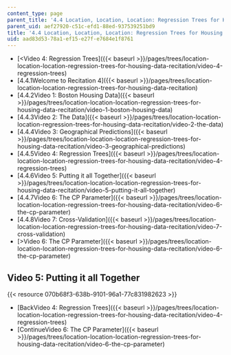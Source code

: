```yaml
---
content_type: page
parent_title: '4.4 Location, Location, Location: Regression Trees for Housing Data  (Recitation)'
parent_uid: aef27920-c51c-efd1-88ed-937539251bd9
title: '4.4 Location, Location, Location: Regression Trees for Housing Data  (Recitation)'
uid: aad83d53-78a1-ef15-e27f-e7684e1f8761
---
```


*   [\<Video 4: Regression Trees]({{< baseurl >}}/pages/trees/location-location-location-regression-trees-for-housing-data-recitation/video-4-regression-trees)
*   [4.4.1Welcome to Recitation 4]({{< baseurl >}}/pages/trees/location-location-location-regression-trees-for-housing-data-recitation)
*   [4.4.2Video 1: Boston Housing Data]({{< baseurl >}}/pages/trees/location-location-location-regression-trees-for-housing-data-recitation/video-1-boston-housing-data)
*   [4.4.3Video 2: The Data]({{< baseurl >}}/pages/trees/location-location-location-regression-trees-for-housing-data-recitation/video-2-the-data)
*   [4.4.4Video 3: Geographical Predictions]({{< baseurl >}}/pages/trees/location-location-location-regression-trees-for-housing-data-recitation/video-3-geographical-predictions)
*   [4.4.5Video 4: Regression Trees]({{< baseurl >}}/pages/trees/location-location-location-regression-trees-for-housing-data-recitation/video-4-regression-trees)
*   [4.4.6Video 5: Putting it all Together]({{< baseurl >}}/pages/trees/location-location-location-regression-trees-for-housing-data-recitation/video-5-putting-it-all-together)
*   [4.4.7Video 6: The CP Parameter]({{< baseurl >}}/pages/trees/location-location-location-regression-trees-for-housing-data-recitation/video-6-the-cp-parameter)
*   [4.4.8Video 7: Cross-Validation]({{< baseurl >}}/pages/trees/location-location-location-regression-trees-for-housing-data-recitation/video-7-cross-validation)
*   [\>Video 6: The CP Parameter]({{< baseurl >}}/pages/trees/location-location-location-regression-trees-for-housing-data-recitation/video-6-the-cp-parameter)

Video 5: Putting it all Together
--------------------------------

{{< resource 070b68f3-638b-9101-96a1-77c831982623 >}}

*   [BackVideo 4: Regression Trees]({{< baseurl >}}/pages/trees/location-location-location-regression-trees-for-housing-data-recitation/video-4-regression-trees)
*   [ContinueVideo 6: The CP Parameter]({{< baseurl >}}/pages/trees/location-location-location-regression-trees-for-housing-data-recitation/video-6-the-cp-parameter)
